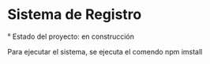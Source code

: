 <h1>Sistema de Registro</h1>

° Estado del proyecto: en construcción

Para ejecutar el sistema, se ejecuta el comendo npm imstall 

